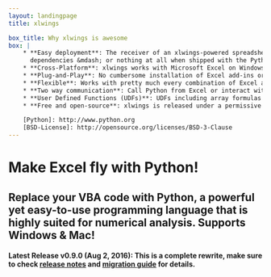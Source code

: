 ```yaml
---
layout: landingpage
title: xlwings

box_title: Why xlwings is awesome
box: |
    * **Easy deployment**: The receiver of an xlwings-powered spreadsheets only needs [Python][] with minimal
      dependencies &mdash; or nothing at all when shipped with the Python runtime.
    * **Cross-Platform**: xlwings works with Microsoft Excel on Windows and Mac.
    * **Plug-and-Play**: No cumbersome installation of Excel add-ins or license keys.
    * **Flexible**: Works with pretty much every combination of Excel and Python.
    * **Two way communication**: Call Python from Excel or interact with Excel from Python.
    * **User Defined Functions (UDFs)**: UDFs including array formulas are supported on Windows.
    * **Free and open-source**: xlwings is released under a permissive [BSD-License][].

    [Python]: http://www.python.org
    [BSD-License]: http://opensource.org/licenses/BSD-3-Clause
---
```


# Make Excel fly with Python!

## Replace your VBA code with Python, a powerful yet easy-to-use programming language that is highly suited for numerical analysis. Supports Windows & Mac!

#### Latest Release v0.9.0 (Aug 2, 2016): This is a complete rewrite, make sure to check [release notes][] and [migration guide][] for details.

[release notes]: http://docs.xlwings.org/en/stable/whatsnew.html
[migration guide]: http://docs.xlwings.org/en/stable/migrate_to_0.9.html


